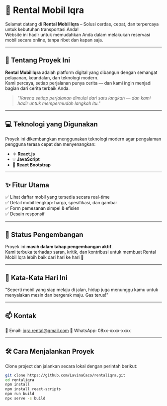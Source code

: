 # 🚗 Rental Mobil Iqra

Selamat datang di **Rental Mobil Iqra** – Solusi cerdas, cepat, dan terpercaya untuk kebutuhan transportasi Anda!  
Website ini hadir untuk memudahkan Anda dalam melakukan reservasi mobil secara online, tanpa ribet dan kapan saja.

---

## 🌟 Tentang Proyek Ini

**Rental Mobil Iqra** adalah platform digital yang dibangun dengan semangat pelayanan, keandalan, dan teknologi modern.  
Kami percaya, setiap perjalanan punya cerita — dan kami ingin menjadi bagian dari cerita terbaik Anda.

> *"Karena setiap perjalanan dimulai dari satu langkah — dan kami hadir untuk mempermudah langkah itu."*

---

## 💻 Teknologi yang Digunakan

Proyek ini dikembangkan menggunakan teknologi modern agar pengalaman pengguna terasa cepat dan menyenangkan:

- ⚛️ **React.js**  
- 💡 **JavaScript**  
- 🎨 **React Bootstrap**  

---

## ✨ Fitur Utama

✅ Lihat daftar mobil yang tersedia secara real-time  
✅ Detail mobil lengkap: harga, spesifikasi, dan gambar  
✅ Form pemesanan simpel & efisien  
✅ Desain responsif   

---

## 📌 Status Pengembangan

Proyek ini **masih dalam tahap pengembangan aktif**.  
Kami terbuka terhadap saran, kritik, dan kontribusi untuk membuat Rental Mobil Iqra lebih baik dari hari ke hari 🚀

---

## 📖 Kata-Kata Hari Ini
"Seperti mobil yang siap melaju di jalan, hidup juga menunggu kamu untuk menyalakan mesin dan bergerak maju. Gas terus!"

---

## 📫 Kontak
📧 Email: iqra.rental@gmail.com
📱 WhatsApp: 08xx-xxxx-xxxx

---

## 🛠️ Cara Menjalankan Proyek

Clone project dan jalankan secara lokal dengan perintah berikut:

```bash
git clone https://github.com/LavinaCaco/rentaliqra.git
cd rentaliqra
npm install
npm install react-scripts
npm run build
npx serve -s build
